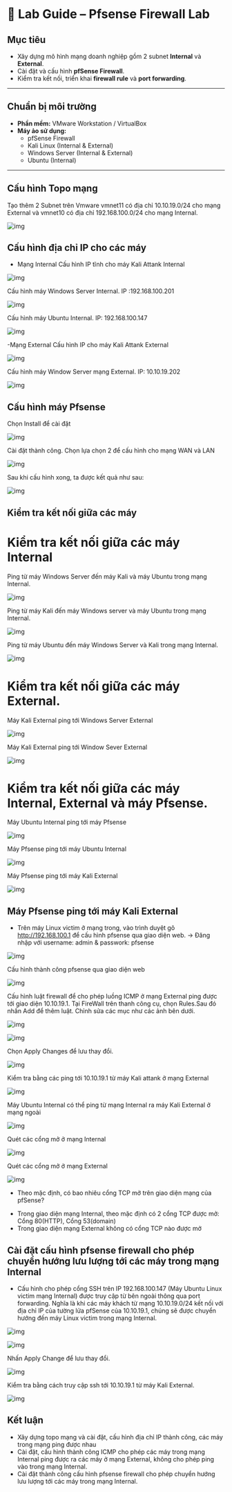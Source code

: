 # 🧪 Lab Guide – Pfsense Firewall Lab

## Mục tiêu
- Xây dựng mô hình mạng doanh nghiệp gồm 2 subnet **Internal** và **External**.
- Cài đặt và cấu hình **pfSense Firewall**.
- Kiểm tra kết nối, triển khai **firewall rule** và **port forwarding**.

---

## Chuẩn bị môi trường
- **Phần mềm:** VMware Workstation / VirtualBox  
- **Máy ảo sử dụng:**
  - pfSense Firewall
  - Kali Linux (Internal & External)
  - Windows Server (Internal & External)
  - Ubuntu (Internal)

---


 ## Cấu hình Topo mạng
 Tạo thêm 2 Subnet trên Vmware vmnet11 có địa chỉ 10.10.19.0/24 cho mạng External và vmnet10 có địa chỉ 192.168.100.0/24 cho mạng Internal.
 
 ![img](images/Picture1.png)

 ## Cấu hình địa chỉ IP cho các máy
  - Mạng Internal
   Cấu hình IP tĩnh cho máy Kali Attank Internal
 
 ![img](images/Picture2.png)


 Cấu hình máy Windows Server Internal. IP :192.168.100.201
 
 ![img](images/Picture3.png)

   Cấu hình máy Ubuntu Internal. IP: 192.168.100.147
 
 ![img](images/Picture4.png)

 -Mạng External
 Cấu hình IP cho máy Kali Attank External
 
 
 ![img](images/Picture5.png)

 Cấu hình máy Window Server mạng External. IP: 10.10.19.202
 
 ![img](images/Picture6.png)

## Cấu hình máy Pfsense
 Chọn Install để cài đặt

 ![img](images/Picture7.png)

Cài đặt thành công. Chọn lựa chọn 2 để cấu hình cho mạng WAN và LAN

 ![img](images/Picture8.png)

Sau khi cấu hình xong, ta được kết quả như sau:

 ![img](images/Picture9.png)

## Kiểm tra kết nối giữa các máy
# Kiểm tra kết nối giữa các máy Internal
Ping từ máy Windows Server đến máy Kali và máy Ubuntu trong mạng Internal.

 ![img](images/Picture10.png)

Ping từ máy Kali đến máy Windows server và máy Ubuntu trong mạng Internal.

 ![img](images/Picture11.png)

Ping từ máy Ubuntu đến máy Windows Server và Kali trong mạng Internal.

 ![img](images/Picture12.png)

# Kiểm tra kết nối giữa các máy External.
Máy Kali External ping tới Windows Server External

 ![img](images/Picture13.png)

Máy Kali External ping tới Window Sever External

 ![img](images/Picture14.png)

# Kiểm tra kết nối giữa các máy Internal, External và máy Pfsense.
Máy Ubuntu Internal ping tới máy Pfsense

 ![img](images/Picture15.png)

Máy Pfsense ping tới máy Ubuntu Internal

 ![img](images/Picture16.png)

Máy Pfsense ping tới máy Kali External

 ![img](images/Picture17.png)

## Máy Pfsense ping tới máy Kali External
- Trên máy Linux victim ở mạng trong, vào trình duyệt gõ http://192.168.100.1 để cấu hình pfsense qua giao diện web.
-> Đăng nhập với username: admin & passwork: pfsense

 ![img](images/Picture18.png)

Cấu hình thành công pfsense qua giao diện web

 ![img](images/Picture19.png)

Cấu hình luật firewall để cho phép luồng ICMP ở mạng External ping được tới giao diện 10.10.19.1.
Tại FireWall trên thanh công cụ, chọn Rules.Sau đó nhấn Add để thêm luật. Chỉnh sửa các mục như các ảnh bên dưới.

 ![img](images/Picture20.png)

 ![img](images/Picture21.png)

Chọn Apply Changes để lưu thay đổi.

 ![img](images/Picture22.png)

Kiểm tra bằng các ping tới 10.10.19.1 từ máy Kali attank ở mạng External

 ![img](images/Picture23.png)

Máy Ubuntu Internal có thể ping từ mạng Internal ra máy Kali External ở mạng ngoài

 ![img](images/Picture24.png)

Quét các cổng mở ở mạng Internal

 ![img](images/Picture25.png)

Quét các cổng mở ở mạng External

 ![img](images/Picture26.png)

- Theo mặc định, có bao nhiêu cổng TCP mở trên giao diện mạng của pfSense?
+ Trong giao diện mạng Internal, theo mặc định có 2 cổng TCP được mở: Cổng 80(HTTP), Cổng 53(domain)
+ Trong giao diện mạng External không có cổng TCP nào được mở

## Cài đặt cấu hình pfsense firewall cho phép chuyển hướng lưu lượng tới các máy trong mạng Internal
- Cấu hình cho phép cổng SSH trên IP 192.168.100.147 (Máy Ubuntu Linux victim mạng Internal) được truy cập từ bên ngoài thông qua port forwarding. Nghĩa là khi các máy khách từ mạng 10.10.19.0/24 kết nối với địa chỉ IP của tường lửa pfSense của 10.10.19.1, chúng sẽ được chuyển hướng đến máy Linux victim trong mạng Internal.

 ![img](images/Picture27.png)


 ![img](images/Picture28.png)

Nhấn Apply Change để lưu thay đổi.

 ![img](images/Picture29.png)

Kiểm tra bằng cách truy cập ssh tới 10.10.19.1 từ máy Kali External.

 ![img](images/Picture30.png)
 ## Kết luận
- Xây dựng topo mạng và cài đặt, cấu hình địa chỉ IP thành công, các máy trong mạng ping được nhau
- Cài đặt, cấu hình thành công ICMP cho phép các máy trong mạng Internal ping được ra các máy ở mạng External, không cho phép ping vào trong mạng Internal.
- Cài đặt thành công cấu hình pfsense firewall cho phép chuyển hướng lưu lượng tới các máy trong mạng Internal.



